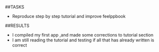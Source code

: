 ##TASKS   
- Reproduce step by step tutorial and improve feelppbook    

##RESULTS   
- I compiled my first app ,and made some corrections to tutorial section   
- I am still reading the tutorial and testing if all that has already written is correct
